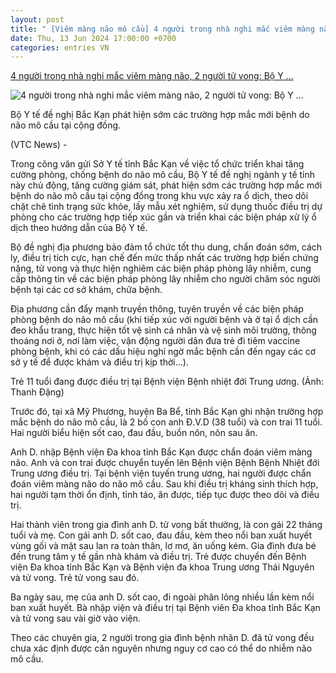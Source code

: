 ```yaml
---
layout: post
title: " [Viêm màng não mô cầu] 4 người trong nhà nghi mắc viêm màng não, 2 người tử vong: Bộ Y ..."
date: Thu, 13 Jun 2024 17:00:00 +0700
categories: entries VN
---
```

[4 người trong nhà nghi mắc viêm màng não, 2 người tử vong: Bộ Y ...](https://vtcnews.vn/4-nguoi-trong-nha-nghi-mac-viem-mang-nao-2-nguoi-tu-vong-bo-y-te-chi-dao-khan-ar876833.html)

![4 người trong nhà nghi mắc viêm màng não, 2 người tử vong: Bộ Y ...](http://cdn-i.vtcnews.vn/resize/I_FIpr7L-eZSlWT9wUlKZA2/upload/2024/06/13/viem-nao-mo-cau-12123480.jpg)

Bộ Y tế đề nghị Bắc Kạn phát hiện sớm các trường hợp mắc mới bệnh do não mô cầu tại cộng đồng.

(VTC News) -

Trong công văn gửi Sở Y tế tỉnh Bắc Kạn về việc tổ chức triển khai tăng cường phòng, chống bệnh do não mô cầu, Bộ Y tế đề nghị ngành y tế tỉnh này chủ động, tăng cường giám sát, phát hiện sớm các trường hợp mắc mới bệnh do não mô cầu tại cộng đồng trong khu vực xảy ra ổ dịch, theo dõi chặt chẽ tình trạng sức khỏe, lấy mẫu xét nghiệm, sử dụng thuốc điều trị dự phòng cho các trường hợp tiếp xúc gần và triển khai các biện pháp xử lý ổ dịch theo hướng dẫn của Bộ Y tế.

Bộ đề nghị địa phương bảo đảm tổ chức tốt thu dung, chẩn đoán sớm, cách ly, điều trị tích cực, hạn chế đến mức thấp nhất các trường hợp biến chứng nặng, tử vong và thực hiện nghiêm các biện pháp phòng lây nhiễm, cung cấp thông tin về các biện pháp phòng lây nhiễm cho người chăm sóc người bệnh tại các cơ sở khám, chữa bệnh.

Địa phương cần đẩy mạnh truyền thông, tuyên truyền về các biện pháp phòng bệnh do não mô cầu (khi tiếp xúc với người bệnh và ở tại ổ dịch cần đeo khẩu trang, thực hiện tốt vệ sinh cá nhân và vệ sinh môi trường, thông thoáng nơi ở, nơi làm việc, vận động người dân đưa trẻ đi tiêm vaccine phòng bệnh, khi có các dấu hiệu nghi ngờ mắc bệnh cần đến ngay các cơ sở y tế để được khám và điều trị kịp thời…).

Trẻ 11 tuổi đang được điều trị tại Bệnh viện Bệnh nhiệt đới Trung ương. (Ảnh: Thanh Đặng)

Trước đó, tại xã Mỹ Phương, huyện Ba Bể, tỉnh Bắc Kạn ghi nhận trường hợp mắc bệnh do não mô cầu, là 2 bố con anh Đ.V.D (38 tuổi) và con trai 11 tuổi. Hai người biểu hiện sốt cao, đau đầu, buồn nôn, nôn sau ăn.

Anh D. nhập Bệnh viện Đa khoa tỉnh Bắc Kạn được chẩn đoán viêm màng não. Anh và con trai được chuyển tuyến lên Bệnh viện Bệnh Bệnh Nhiệt đới Trung ương điều trị. Tại bệnh viện tuyến trung ương, hai người được chẩn đoán viêm màng não do não mô cầu. Sau khi điều trị kháng sinh thích hợp, hai người tạm thời ổn định, tỉnh táo, ăn được, tiếp tục được theo dõi và điều trị.

Hai thành viên trong gia đình anh D. tử vong bất thường, là con gái 22 tháng tuổi và mẹ. Con gái anh D. sốt cao, đau đầu, kèm theo nổi ban xuất huyết vùng gối và mặt sau lan ra toàn thân, lơ mơ, ăn uống kém. Gia đình đưa bé đến trung tâm y tế gần nhà khám và điều trị. Trẻ được chuyển đến Bệnh viện Đa khoa tỉnh Bắc Kạn và Bệnh viện đa khoa Trung ương Thái Nguyên và tử vong. Trẻ tử vong sau đó.

Ba ngày sau, mẹ của anh D. sốt cao, đi ngoài phân lỏng nhiều lần kèm nổi ban xuất huyết. Bà nhập viện và điều trị tại Bệnh viên Đa khoa tỉnh Bắc Kạn và tử vong sau vài giờ vào viện.

Theo các chuyên gia, 2 người trong gia đình bệnh nhân D. đã tử vong đều chưa xác định được căn nguyên nhưng nguy cơ cao có thể do nhiễm não mô cầu.

